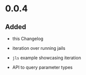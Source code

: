 # 0.0.4

## Added
* this Changelog

* iteration over running jails
* `jls` example showcasing iteration
* API to query parameter types
